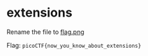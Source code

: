 # extensions

Rename the file to [flag.png](flag.png)

Flag: `picoCTF{now_you_know_about_extensions}`